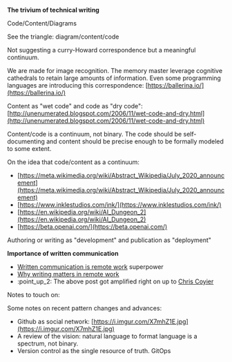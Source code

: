 **The trivium of technical writing**

Code/Content/Diagrams

See the triangle: diagram/content/code

Not suggesting a curry-Howard correspondence but a meaningful continuum.

We are made for image recognition. The memory master leverage cognitive cathedrals to retain large amounts of information. Even some programming languages are introducing this correspondence: [https://ballerina.io/](https://ballerina.io/)

Content as "wet code" and code as "dry code": [http://unenumerated.blogspot.com/2006/11/wet-code-and-dry.html](http://unenumerated.blogspot.com/2006/11/wet-code-and-dry.html)

Content/code is a continuum, not binary. The code should be self-documenting and content should be precise enough to be formally modeled to some extent.

On the idea that code/content as a continuum:

*   [https://meta.wikimedia.org/wiki/Abstract_Wikipedia/July_2020_announcement](https://meta.wikimedia.org/wiki/Abstract_Wikipedia/July_2020_announcement)
*   [https://www.inklestudios.com/ink/](https://www.inklestudios.com/ink/)
*   [https://en.wikipedia.org/wiki/AI_Dungeon_2](https://en.wikipedia.org/wiki/AI_Dungeon_2)
*   [https://beta.openai.com/](https://beta.openai.com/)

Authoring or writing as "development" and publication as "deployment"

**Importance of written communication**

*   [Written communication is remote work](https://snir.dev/blog/remote-async-communication/) superpower
*   [Why writing matters in remote work](http://www.timcasasola.com/blog/writing)
*   :point\_up\_2: The above post got amplified right on up to [Chris Coyier](https://css-tricks.com/why-does-writing-matter-in-remote-work/)

Notes to touch on:

Some notes on recent pattern changes and advances:

*   Github as social network: [https://i.imgur.com/X7mhZ1E.jpg](https://i.imgur.com/X7mhZ1E.jpg)
*   A review of the vision: natural language to format language is a spectrum, not binary.
*   Version control as the single resource of truth. GitOps
